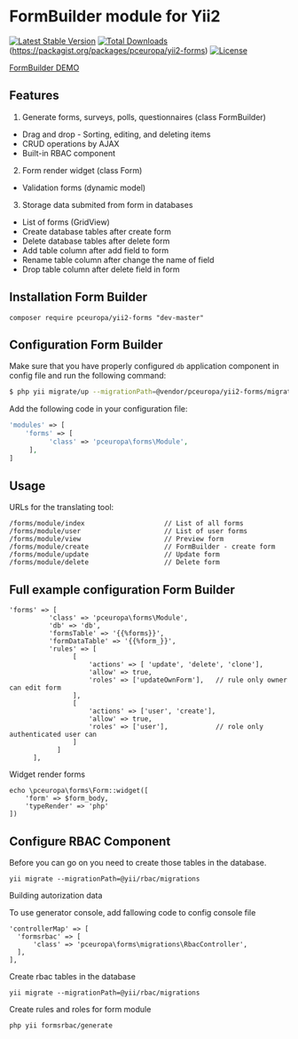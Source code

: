 FormBuilder module for Yii2
===================

[![Latest Stable Version](https://poser.pugx.org/pceuropa/yii2-forms/v/stable)](https://packagist.org/packages/pceuropa/yii2-forms) [![Total Downloads](https://poser.pugx.org/pceuropa/yii2-forms/downloads)](https://packagist.org/packages/pceuropa/yii2-forms) (https://packagist.org/packages/pceuropa/yii2-forms) [![License](https://poser.pugx.org/pceuropa/yii2-forms/license)](https://packagist.org/packages/pceuropa/yii2-forms)

[FormBuilder DEMO](https://pceuropa.net/yii2-extensions/yii2-forms)

## Features


1. Generate forms, surveys, polls, questionnaires (class FormBuilder)
 * Drag and drop - Sorting, editing, and deleting items
 * CRUD operations by AJAX
 * Built-in RBAC component

 
2. Form render  widget (class Form)
 * Validation forms (dynamic model)

3. Storage data submited from form in databases
 * List of forms (GridView)
 * Create database tables after create form 
 * Delete database tables after delete form
 * Add table column after add field to form 
 * Rename table column after change the name of field
 * Drop table column after delete field in form
 

## Installation Form Builder
```
composer require pceuropa/yii2-forms "dev-master"
```

## Configuration Form Builder
Make sure that you have properly configured `db` application component in config file and run the following command:
```bash
$ php yii migrate/up --migrationPath=@vendor/pceuropa/yii2-forms/migrations
```

Add the following code in your configuration file:
```php
'modules' => [
    'forms' => [
          'class' => 'pceuropa\forms\Module',
     ],
]
```

##  Usage
URLs for the translating tool:

```
/forms/module/index                    // List of all forms                     
/forms/module/user                     // List of user forms
/forms/module/view                     // Preview form
/forms/module/create                   // FormBuilder - create form
/forms/module/update                   // Update form 
/forms/module/delete                   // Delete form
```

## Full example configuration Form Builder

```
'forms' => [
          'class' => 'pceuropa\forms\Module',
          'db' => 'db',
          'formsTable' => '{{%forms}}',
          'formDataTable' => '{{%form_}}',
          'rules' => [
                [
                    'actions' => [ 'update', 'delete', 'clone'],
                    'allow' => true,
                    'roles' => ['updateOwnForm'],   // rule only owner can edit form
                ],
                [
                    'actions' => ['user', 'create'],
                    'allow' => true,
                    'roles' => ['user'],            // role only authenticated user can
                ]
            ]
      ],
```

Widget render forms
```
echo \pceuropa\forms\Form::widget([
	'form' => $form_body,
	'typeRender' => 'php'
])
```
## Configure RBAC Component

Before you can go on you need to create those tables in the database.

```
yii migrate --migrationPath=@yii/rbac/migrations
```

Building autorization data

To use generator console, add fallowing code to config console file
```
'controllerMap' => [
  'formsrbac' => [
      'class' => 'pceuropa\forms\migrations\RbacController',
  ],
],
```
Create rbac tables in the database
```
yii migrate --migrationPath=@yii/rbac/migrations
```
Create rules and roles for form module
```
php yii formsrbac/generate
```

